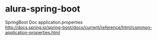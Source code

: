 # alura-spring-boot

SpringBoot Doc application.properties <br>
http://docs.spring.io/spring-boot/docs/current/reference/html/common-application-properties.html
